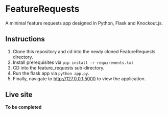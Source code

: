 # FeatureRequests

A minimal feature requests app designed in Python, Flask and Knockout.js.

## Instructions
1. Clone this repository and cd into the newly cloned FeatureRequests directory.
2. Install prerequisites via `pip install -r requirements.txt`
3. CD into the feature_requests sub-directory.
4. Run the flask app via `python app.py`.
5. Finally, navigate to http://127.0.0.1:5000 to view the application. 

## Live site
**To be completed**
